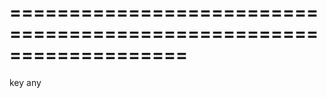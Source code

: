 <!--**
/*-------------------------------------------
    Auto-generated file. Do not modify.
-------------------------------------------

**-->
===================================================================
===================================================================

<!--shortDescription-->

<!--/shortDescription-->

<!--paramName1-->key<!--/paramName1-->
<!--paramType1-->any<!--/paramType1-->
<!--paramDescription1-->

<!--/paramDescription1-->

<!--fullDescription-->

<!--/fullDescription-->